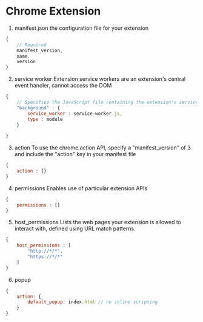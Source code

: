 # Chrome Extension

1. manifest.json
the configuration file for your extension 

```js
{
    // Required
    manifest_version,
    name,
    version
}
```
2. service worker
Extension service workers are an extension's central event handler, cannot access the DOM

```js
{
    // Specifies the JavaScript file containing the extension's service worker, which acts as an event handler
    "background" : {
        service_worker : service-worker.js,
        type : module
    }
    
}
```
3. action
To use the chrome.action API, specify a "manifest_version" of 3 and include the "action" key in your manifest file

```js
{
    action : {}
}
```
4. permissions
Enables use of particular extension APIs

```js
{
    permissions : []
}
```
5. host_permissions
Lists the web pages your extension is allowed to interact with, defined using URL match patterns.

```js
{
    host_permissions : [
        "http://*/*",
        "https://*/*"
    ]
}
```
6. popup

```js
{
    action: {
        default_popup: index.html // no inline scripting
    }
}
```
